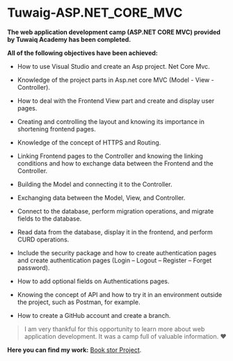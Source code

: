 # Tuwaig-ASP.NET_CORE_MVC
**The web application development camp (ASP.NET CORE MVC) provided by Tuwaiq Academy has been completed.**



**All of the following objectives have been achieved:**

- How to use Visual Studio and create an Asp project. Net Core Mvc.

- Knowledge of the project parts in Asp.net core MVC (Model - View - Controller).

- How to deal with the Frontend View part and create and display user pages.

- Creating and controlling the layout and knowing its importance in shortening frontend pages.

- Knowledge of the concept of HTTPS and Routing.

- Linking Frontend pages to the Controller and knowing the linking conditions and how to exchange data between the Frontend and the Controller.

- Building the Model and connecting it to the Controller.

- Exchanging data between the Model, View, and Controller.

- Connect to the database, perform migration operations, and migrate fields to the database.

- Read data from the database, display it in the frontend, and perform CURD operations.

- Include the security package and how to create authentication pages and create authentication pages (Login – Logout – Register – Forget password).

- How to add optional fields on Authentications pages.

- Knowing the concept of API and how to try it in an environment outside the project, such as Postman, for example.

- How to create a GitHub account and create a branch.
  


 >I am very thankful for this opportunity to learn more about web application development. It was a camp full of valuable information. :heart:

**Here you can find my work:** [Book stor Project](https://myprojecttuwaiq1.azurewebsites.net).
 

